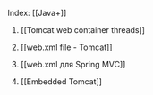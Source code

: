 
Index: [[Java+]]

1. [[Tomcat web container threads]]
2. [[web.xml file - Tomcat]]
3. [[web.xml для Spring MVC]]

4.  [[Embedded Tomcat]]